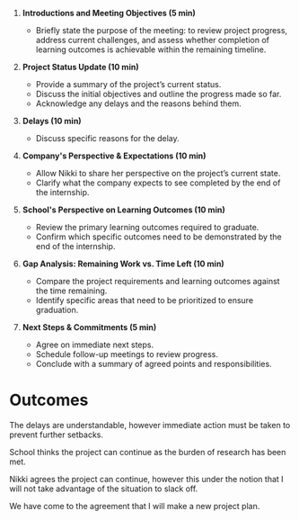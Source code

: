 1. **Introductions and Meeting Objectives (5 min)**
   - Briefly state the purpose of the meeting: to review project progress, address current challenges, and assess whether completion of learning outcomes is achievable within the remaining timeline.

2. **Project Status Update (10 min)**
   - Provide a summary of the project’s current status.
   - Discuss the initial objectives and outline the progress made so far.
   - Acknowledge any delays and the reasons behind them.

3. **Delays (10 min)**
   - Discuss specific reasons for the delay.

4. **Company's Perspective & Expectations (10 min)**
   - Allow Nikki to share her perspective on the project’s current state.
   - Clarify what the company expects to see completed by the end of the internship.

5. **School's Perspective on Learning Outcomes (10 min)**
   - Review the primary learning outcomes required to graduate.
   - Confirm which specific outcomes need to be demonstrated by the end of the internship.

6. **Gap Analysis: Remaining Work vs. Time Left (10 min)**
   - Compare the project requirements and learning outcomes against the time remaining.
   - Identify specific areas that need to be prioritized to ensure graduation.

8. **Next Steps & Commitments (5 min)**
   - Agree on immediate next steps.
   - Schedule follow-up meetings to review progress.
   - Conclude with a summary of agreed points and responsibilities.

# Outcomes
The delays are understandable, however immediate action must be taken to prevent further setbacks.

School thinks the project can continue as the burden of research has been met.

Nikki agrees the project can continue, however this under the notion that I will not take advantage of the situation to slack off.

We have come to the agreement that I will make a new project plan.